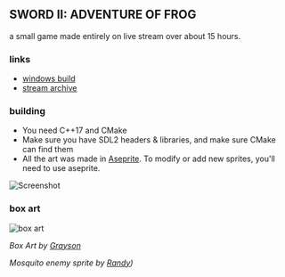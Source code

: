 ## SWORD II: ADVENTURE OF FROG
a small game made entirely on live stream over about 15 hours.

### links
 - [windows build](https://github.com/NoelFB/tiny_link/releases/tag/v1.0.0)
 - [stream archive](https://twitch.tv/noelfb)
 
### building
  - You need C++17 and CMake
  - Make sure you have SDL2 headers & libraries, and make sure CMake can find them
  - All the art was made in [Aseprite](https://www.aseprite.org/). To modify or add new sprites, you'll need to use aseprite.

![Screenshot](https://github.com/noelfb/tiny_link/raw/main/screenshot.png "Screenshot")

### box art
![box art](https://github.com/noelfb/tiny_link/raw/main/boxart.jpg "Box art by Grayson")

*Box Art by [Grayson](https://twitter.com/soft_rumpus/status/1345934041527144459/photo/1)*

*Mosquito enemy sprite by [Randy](https://twitter.com/RandyPGaul))*

